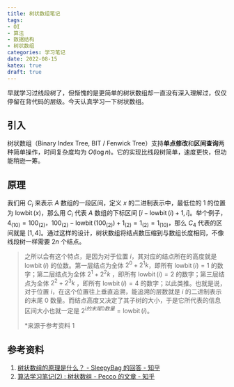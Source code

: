 ```yaml
---
title: 树状数组笔记
tags:
- OI
- 算法
- 数据结构
- 树状数组
categories: 学习笔记
date: 2022-08-15
katex: true
draft: true
---
```


早就学习过线段树了，但惭愧的是更简单的树状数组却一直没有深入理解过，仅仅停留在背代码的层级。今天认真学习一下树状数组。

## 引入

树状数组（Binary Index Tree, BIT / Fenwick Tree）支持**单点修改**和**区间查询**两种简单操作，时间复杂度均为 $O(\log n)$。它的实现比线段树简单，速度更快，但功能稍逊一筹。

## 原理

我们用 $C_i$ 来表示 $A$ 数组的一段区间，定义 $x$ 的二进制表示中，最低位的 $1$ 的位置为 $\operatorname{lowbit}(x)$，那么用 $C_i$ 代表 $A$ 数组的下标区间 $[i-\operatorname{lowbit}(i)+1, i]$。举个例子，$4_{(10)} = 100_{(2)}$，$100_{(2)}-\operatorname{lowbit}(100_{(2)})+1_{(2)}=1_{(2)}=1_{(10)}$，那么 $C_4$ 代表的区间就是 $[1, 4]$。通过这样的设计，树状数组将结点数压缩到与数组长度相同，不像线段树一样需要 $2n$ 个结点。

> 之所以会有这个特点，是因为对于位置 $i$，其对应的结点所在的高度就是 $\operatorname{lowbit}(i)$ 的位数。第一层结点为全体 $2^0 + 2^1k$，即所有 $\operatorname{lowbit}(i)=1$ 的数字；第二层结点为全体 $2^1 + 2^2k$ ，即所有 $\operatorname{lowbit}(i)=2$ 的数字；第三层结点为全体 $2^2 + 2^3k$ ，即所有 $\operatorname{lowbit}(i)=4$ 的数字；以此类推。也就是说，对于位置 $i$，在这个位置往上垂直追溯，能追溯的层数就是 $i$ 的二进制表示的末尾 $0$ 数量。而结点高度又决定了其子树的大小，于是它所代表的信息区间大小也就一定是 $2^{i的末尾0数量}=\operatorname{lowbit}(i)$。
> 
> *来源于参考资料 1

## 参考资料

1. [树状数组的原理是什么？ - SleepyBag 的回答 - 知乎](https://www.zhihu.com/question/54404092/answer/785844116)
2. [算法学习笔记(2) : 树状数组 - Pecco 的文章 - 知乎](https://zhuanlan.zhihu.com/p/93795692)
